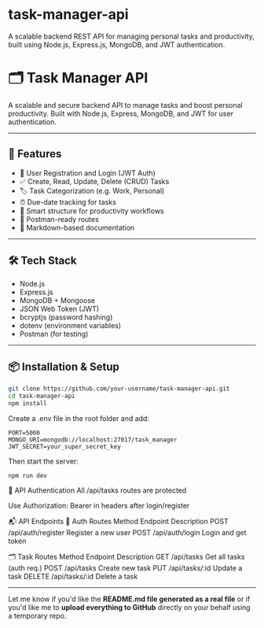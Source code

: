 # task-manager-api
A scalable backend REST API for managing personal tasks and productivity, built using Node.js, Express.js, MongoDB, and JWT authentication.
# 🗂️ Task Manager API

A scalable and secure backend API to manage tasks and boost personal productivity. Built with Node.js, Express, MongoDB, and JWT for user authentication.

---

## 📌 Features

- 🔐 User Registration and Login (JWT Auth)
- ✅ Create, Read, Update, Delete (CRUD) Tasks
- 🏷️ Task Categorization (e.g. Work, Personal)
- ⏰ Due-date tracking for tasks
- 🧠 Smart structure for productivity workflows
- 🧪 Postman-ready routes
- 📑 Markdown-based documentation

---

## 🛠️ Tech Stack

- Node.js
- Express.js
- MongoDB + Mongoose
- JSON Web Token (JWT)
- bcryptjs (password hashing)
- dotenv (environment variables)
- Postman (for testing)

---

## 📦 Installation & Setup

```bash
git clone https://github.com/your-username/task-manager-api.git
cd task-manager-api
npm install
```

Create a .env file in the root folder and add:

```
PORT=5000
MONGO_URI=mongodb://localhost:27017/task_manager
JWT_SECRET=your_super_secret_key
```

Then start the server:
```
npm run dev
```
🔐 API Authentication
All /api/tasks routes are protected

Use Authorization: Bearer <token> in headers after login/register

📬 API Endpoints
👤 Auth Routes
Method	Endpoint	             Description
POST	  /api/auth/register	   Register a new user
POST	  /api/auth/login	       Login and get token

🗂️ Task Routes
Method	Endpoint	      Description
GET	    /api/tasks	    Get all tasks (auth req.)
POST	  /api/tasks	    Create new task
PUT	    /api/tasks/:id	Update a task
DELETE	/api/tasks/:id	Delete a task



---

Let me know if you'd like the **README.md file generated as a real file** or if you'd like me to **upload everything to GitHub** directly on your behalf using a temporary repo.

